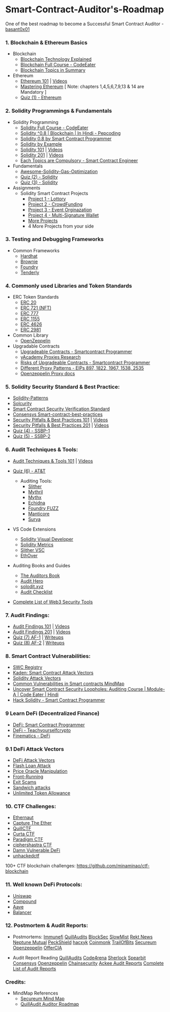# Smart-Contract-Auditor's-Roadmap
One of the best roadmap to become a Successful Smart Contract Auditor - [basant0x01](https://twitter.com/basant0x01)

### 1. Blockchain & Ethereum Basics
- Blockchain
  - [Blockchain Technology Explained](https://www.youtube.com/watch?v=qOVAbKKSH10&ab_channel=CodingTech)
  - [Blockchain Full Course - CodeEater](https://youtube.com/playlist?list=PLgPmWS2dQHW-BRQCQCNYgmHUfCN115pn0)
  - [Blockchain Topics in Summary](https://github.com/basant-karki/blockchain-learnings)
- Ethereum
  - [Ethereum 101](https://github.com/x676f64/secureum-mind_map/blob/master/1.%20Ethereum%20101.md) | [Videos](https://youtube.com/playlist?list=PLYORQHvGMg-XLwiVpDqWi_lwtDrzcZG9K)
  - [Mastering Ethereum](https://github.com/ethereumbook/ethereumbook) [ Note: chapters 1,4,5,6,7,9,13 & 14 are Mandatory ]
  - [Quiz (1) - Ethereum](https://github.com/x676f64/secureum-mind_map/blob/master/quizzes/1.%20Ethereum%20101.md)
  
### 2. Solidity Programmings & Fundamentals
- Solidity Programming
  - [Solidity Full Course - CodeEater](https://youtube.com/playlist?list=PLgPmWS2dQHW9u6IXZq5t5GMQTpW7JL33i)
  - [Solidity ^0.8 | Blockchain | In Hindi - Pepcoding](https://youtube.com/playlist?list=PL-Jc9J83PIiG6_thChXWzolj9BEG-Y0gh)
  - [Solidity 0.8 by Smart Contract Programmer](https://youtube.com/playlist?list=PLO5VPQH6OWdVQwpQfw9rZ67O6Pjfo6q-p)
  - [Solidity by Example](https://solidity-by-example.org/)
  - [Solidity 101](https://github.com/x676f64/secureum-mind_map/blob/master/2.%20Solidity%20101.md) | [Videos](https://youtube.com/playlist?list=PLYORQHvGMg-WS5r8UjaWnnAeCHTH3wRaF)
  - [Solidity 201](https://github.com/x676f64/secureum-mind_map/blob/master/3.%20Solidity%20201.md) | [Videos](https://youtube.com/playlist?list=PLYORQHvGMg-V9w6UZ_YOQYjG5NPqnRwdc)
  - [Each Topics are Compulsory - Smart Contract Engineer](https://www.smartcontract.engineer/challenges)
- Fundamentals
  - [Awesome-Solidity-Gas-Optimization](https://github.com/0xisk/awesome-solidity-gas-optimization)
  - [Quiz (2) - Solidity](https://github.com/x676f64/secureum-mind_map/blob/master/quizzes/2.%20Solidity%20101.md)
  - [Quiz (3) - Solidity](https://github.com/x676f64/secureum-mind_map/blob/master/quizzes/3.%20Solidity%20201.md)
- Assignments
  - Solidity Smart Contract Projects
    - [Project 1 - Lottory](https://youtu.be/aFI_XPll_mg)
    - [Project 2 - CrowdFunding](https://youtu.be/2SNr-PJmcZE)
    - [Project 3 - Event Orginazation](https://youtu.be/2rW4kYGRkhI)
    - [Project 4 - Multi-Signature Wallet](https://youtu.be/uoQhMFAZ6V0)
    - [More Projects](https://youtube.com/playlist?list=PLO5VPQH6OWdVfvNOaEhBtA53XHyHo_oJo)
    - 4 More Projects from your side

### 3. Testing and Debugging Frameworks
- Common Frameworks
  - [Hardhat](https://hardhat.org/hardhat-runner/docs/other-guides/waffle-testing)
  - [Brownie](https://eth-brownie.readthedocs.io/en/stable/)
  - [Foundry](https://github.com/foundry-rs/foundry)
  - [Tenderly](https://tenderly.co/)

### 4. Commonly used Libraries and Token Standards
- ERC Token Standards
  - [ERC 20](https://ethereum.org/en/developers/docs/standards/tokens/erc-20/)
  - [ERC 721 (NFT)](https://ethereum.org/en/developers/docs/standards/tokens/erc-721/)
  - [ERC 777](https://ethereum.org/en/developers/docs/standards/tokens/erc-777/)
  - [ERC 1155](https://ethereum.org/en/developers/docs/standards/tokens/erc-1155/)
  - [ERC 4626](https://ethereum.org/en/developers/docs/standards/tokens/erc-4626/)
  - [ERC 2981](https://ethereum.org/en/developers/docs/standards/tokens/erc-2981/)
- Common Library
  - [OpenZeppelin](https://github.com/OpenZeppelin/openzeppelin-contracts)
- Upgradable Contracts
  - [Upgradeable Contracts - Smartcontract Programmer](https://youtu.be/JgSj7IiE4jA)
  - [yAcademy Proxies Research](https://proxies.yacademy.dev/)
  - [Risks of Upgradeable Contracts - Smartcontract Programmer](https://youtu.be/XmxfB5JOt1Q)
  - [Different Proxy Patterns - EIPs 897, 1822, 1967, 1538, 2535](https://ethereum-blockchain-developer.com/110-upgrade-smart-contracts/00-project/)
  - [Openzeppelin Proxy docs](https://docs.openzeppelin.com/contracts/4.x/api/proxy)

### 5. Solidity Security Standard & Best Practice:
  - [Solidity-Patterns](https://github.com/fravoll/solidity-patterns)
  - [Solcurity](https://github.com/transmissions11/solcurity)
  - [Smart Contract Security Verification Standard](https://github.com/securing/SCSVS)
  - [Consensys Smart-contract-best-practices](https://consensys.github.io/smart-contract-best-practices/)
  - [Security Pitfalls & Best Practices 101](https://github.com/x676f64/secureum-mind_map/blob/master/4.%20Pitfalls%20and%20Best%20Practices%20101.md) | [Videos](https://youtube.com/playlist?list=PLYORQHvGMg-XLdPc9Do8dWnjqtFcaDWEG)
  - [Security Pitfalls & Best Practices 201](https://github.com/x676f64/secureum-mind_map/blob/master/5.%20Pitfalls%20and%20Best%20Practices%20201.md) | [Videos](https://youtube.com/playlist?list=PLYORQHvGMg-Urml835vJRec_hbPJYIb33)
  - [Quiz (4) - SSBP-1](https://github.com/x676f64/secureum-mind_map/blob/master/quizzes/4.%20Pitfalls%20and%20Best%20Practices%20101.md)
  - [Quiz (5) - SSBP-2](https://github.com/x676f64/secureum-mind_map/blob/master/quizzes/5.%20Pitfalls%20and%20Best%20Practices%20201.md)

### 6. Audit Techniques & Tools:
  - [Audit Techniques & Tools 101](https://github.com/x676f64/secureum-mind_map/blob/master/6.%20Audit%20Techniques%20and%20Tools%20101.md) | [Videos](https://youtu.be/8IbkWnTLueU)
  - [Quiz (6) - AT&T](https://github.com/x676f64/secureum-mind_map/blob/master/quizzes/6.%20Audit%20Techniques%20and%20Tools%20101.md)
    - Auditing Tools:
      - [Slither](https://github.com/crytic/slither)
      - [Mythril](https://github.com/ConsenSys/mythril)
      - [Mythx](https://mythx.io/)
      - [Echidna](https://github.com/crytic/echidna)
      - [Foundry FUZZ](https://book.getfoundry.sh/forge/fuzz-testing)
      - [Manticore](https://github.com/trailofbits/manticore)
      - [Surya](https://github.com/ConsenSys/surya)
  - VS Code Extensions
      - [Solidity Visual Developer](https://marketplace.visualstudio.com/items?itemName=tintinweb.solidity-visual-auditor)
      - [Solidity Metrics](https://marketplace.visualstudio.com/items?itemName=tintinweb.solidity-metrics)
      - [Slither VSC](https://marketplace.visualstudio.com/items?itemName=trailofbits.slither-vscode)
      - [EthOver](https://marketplace.visualstudio.com/items?itemName=tintinweb.vscode-ethover)
  
  - Auditing Books and Guides
      - [The Auditors Book](https://theauditorbook.com/)
      - [Audit Hero](https://audit-hero.com/search-findings)
      - [solodit.xyz](https://solodit.xyz/dashboard)
      - [Audit Checklist](https://github.com/tamjid0x01/SmartContracts-audit-checklist)

  - [Complete List of Web3 Security Tools](https://github.com/Quillhash/Web3-Security-Tools)

### 7. Audit Findings:
  - [Audit Findings 101](https://github.com/x676f64/secureum-mind_map/blob/master/7.%20Audit%20Findings%20101.md) | [Videos](https://youtu.be/b6zEWJwMcGc)
  - [Audit Findings 201](https://github.com/x676f64/secureum-mind_map/blob/master/8.%20Audit%20Findings%20201.md) | [Videos](https://youtu.be/b6zEWJwMcGc)
  - [Quiz (7) AF-1](https://github.com/x676f64/secureum-mind_map/blob/master/quizzes/7.%20Audit%20Fndings%20101.md) | [Writeups](https://ventral.digital/posts/2021/11/28/secureum-bootcamp-audit-findings-101-quiz)
  - [Quiz (8) AF-2](https://github.com/x676f64/secureum-mind_map/blob/master/quizzes/8.%20Audit%20Findings%20201.md) | [Writeups](https://ventral.digital/posts/2021/11/28/secureum-bootcamp-audit-findings-201-quiz)

### 8. Smart Contract Vulnerabilities:
  - [SWC Registry](https://swcregistry.io/)
  - [Kaden: Smart Contract Attack Vectors](https://github.com/kadenzipfel/smart-contract-vulnerabilities)
  - [Solidity Attack Vectors](https://github.com/Quillhash/Solidity-Attack-Vectors)
  - [Common Vulnerabilities in Smart contracts MindMap](https://github.com/Anugrahsr/Awesome-web3-Security/blob/main/image/Vulnerabilities_in_Smart_contracts.png)
  - [Uncover Smart Contract Security Loopholes: Auditing Course | Module-A | Code Eater | Hindi](https://youtu.be/SW00aohiwf4)
  - [Hack Solidity - Smart Contract Programmer](https://youtube.com/playlist?list=PLO5VPQH6OWdWsCgXJT9UuzgbC8SPvTRi5)

### 9 Learn DeFi (Decentralized Finance)
  - [DeFi: Smart Contract Programmer](https://youtube.com/playlist?list=PLO5VPQH6OWdX-Rh7RonjZhOd9pb9zOnHW)
  - [DeFi - Teachyourselfcrypto](https://teachyourselfcrypto.com/#ftoc-module-4-decentralized-finance-defi)
  - [Finematics - DeFi](https://www.youtube.com/watch?v=pWGLtjG-F5c&list=PLjrTIwaNiTwn39tg3sR_bPBWGHoznv47D)

### 9.1 DeFi Attack Vectors
  - [DeFi Attack Vectors](https://github.com/Quillhash/DeFi-Attack-Vectors)
  - [Flash Loan Attack](https://www.moonpay.com/blog/defi-flash-loans-explained)
  - [Price Oracle Manipulation](https://medium.com/beaver-smartcontract-security/defi-security-lecture-7-price-oracle-manipulation-d716cdeaaf77)
  - [Front-Running](https://www.securing.pl/en/front-running-attack-in-defi-applications-how-to-deal-with-it/)
  - [Exit Scams](https://www.acamstoday.org/cryptocurrency-exit-scams-what-they-are-and-how-to-avoid-them/)
  - [Sandwich attacks](https://trustwallet.com/blog/how-to-protect-yourself-from-sandwich-attacks)
  - [Unlimited Token Allowance](https://kalis.me/unlimited-erc20-allowances/)


### 10. CTF Challenges:
  - [Ethernaut](https://ethernaut.openzeppelin.com/)
  - [Capture The Ether](https://capturetheether.com/)
  - [QuillCTF](https://www.quillaudits.com/academy/ctf)
  - [Curta CTF](https://www.curta.wtf)
  - [Paradigm CTF](https://ctf.paradigm.xyz/)
  - [ciphershastra CTF](https://ciphershastra.com/index.html)
  - [Damn Vulnerable DeFi](https://www.damnvulnerabledefi.xyz/)
  - [unhackedctf](https://github.com/unhackedctf)

100+ CTF blockchain challenges: https://github.com/minaminao/ctf-blockchain

### 11. Well known DeFi Protocols:
   - [Uniswap](https://mvpworkshop.co/blog/uniswap-v3-explained-all-you-need-to-know/)
   - [Compound](https://learn.bybit.com/defi/what-is-compound-crypto/)
   - [Aave](https://www.youtube.com/watch?v=WwE3lUq51gQ)
   - [Balancer](https://medium.com/token-terminal/eli5-what-is-balancer-labs-16c8cfe092d9)

### 12. Postmortem & Audit Reports:

  - Postmortems:
        [Immunefi](https://medium.com/@immunefi)
        [QuillAudits](https://quillaudits.medium.com/)
        [BlockSec](https://blocksecteam.medium.com/)
        [SlowMist](https://slowmist.medium.com/)
        [Rekt News](https://rekt.news/)
        [Neptune Mutual](https://medium.com/@neptunemutual)
        [PeckShield](https://twitter.com/peckshield)
        [hacxyk](https://medium.com/@hacxyk)
        [Coinmonk](https://medium.com/coinmonks)
        [TrailOfBits](https://blog.trailofbits.com/)
        [Secureum](https://secureum.substack.com/)
        [Openzeppelin](https://blog.openzeppelin.com/security-audits/)
        [OfferCIA](https://officercia.mirror.xyz/)

   - Audit Report Reading
        [QuillAudits](https://github.com/Quillhash/QuillAudit_Reports)
        [Code4rena](https://code4rena.com/reports)
        [Sherlock](https://github.com/sherlock-audit)
        [Spearbit](https://github.com/spearbit/portfolio/tree/master/pdfs)
        [Consensys](https://consensys.net/diligence/audits/)
        [Openzeppelin](https://blog.openzeppelin.com/security-audits/)
        [Chainsecurity](https://chainsecurity.com/audits/)
        [Ackee Audit Reports](https://ackeeblockchain.com/blog/)
        [Complete List of Audit Reports](https://github.com/0xNazgul/Blockchain-Security-Audit-List)

### Credits:
- MindMap References
  - [Secureum Mind Map](https://github.com/x676f64/secureum-mind_map)
  - [QuillAudit Auditor Roadmap](https://github.com/Quillhash/QuillAudit_Auditor_Roadmap)
